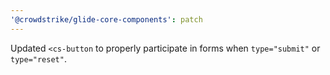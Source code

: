 ```yaml
---
'@crowdstrike/glide-core-components': patch
---
```


Updated `<cs-button` to properly participate in forms when `type="submit"` or `type="reset"`.
